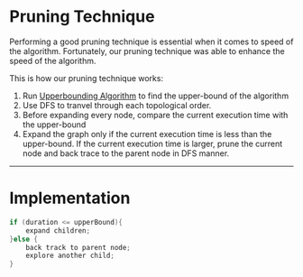 # Pruning Technique

Performing a good pruning technique is essential when it comes to speed of the algorithm.
Fortunately, our pruning technique was able to enhance the speed of the algorithm.

This is how our pruning technique works:

1. Run [Upperbounding Algorithm](https://github.com/SoftEng306-2020/project-1-team-7-project-1/wiki/Upperbounding-Algorithm) to find the upper-bound of the algorithm
2. Use DFS to tranvel through each topological order.
3. Before expanding every node, compare the current execution time with the upper-bound
4. Expand the graph only if the current execution time is less than the upper-bound. If the current execution time is larger, prune the current node and back trace to the parent node in DFS manner.




----------------------------------------------

# Implementation

```java
if (duration <= upperBound){
    expand children;
}else {
    back track to parent node;
    explore another child;
}
```
